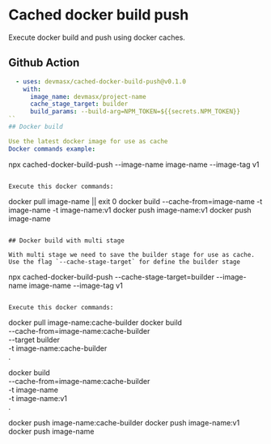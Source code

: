 # Cached docker build push

Execute docker build and push using docker caches.

## Github Action

```yml
  - uses: devmasx/cached-docker-build-push@v0.1.0
    with:
      image_name: devmasx/project-name
      cache_stage_target: builder
      build_params: --build-arg=NPM_TOKEN=${{secrets.NPM_TOKEN}}
``
## Docker build

Use the latest docker image for use as cache
Docker commands example:

```

npx cached-docker-build-push --image-name image-name --image-tag v1

```

Execute this docker commands:

```

docker pull image-name || exit 0
docker build --cache-from=image-name -t image-name -t image-name:v1
docker push image-name:v1
docker push image-name

```

## Docker build with multi stage

With multi stage we need to save the builder stage for use as cache. Use the flag `--cache-stage-target` for define the builder stage

```

npx cached-docker-build-push --cache-stage-target=builder --image-name image-name --image-tag v1

```

Execute this docker commands:

```

docker pull image-name:cache-builder
docker build \
 --cache-from=image-name:cache-builder \
 --target builder \
 -t image-name:cache-builder \
 .

docker build \
 --cache-from=image-name:cache-builder \
 -t image-name \
 -t image-name:v1 \
 .

docker push image-name:cache-builder
docker push image-name:v1
docker push image-name

```

```
